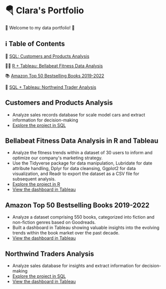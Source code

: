 # 🪂 Clara's Portfolio
🔆 Welcome to my data portfolio! 🔆

## ℹ️ Table of Contents
🚗 [SQL: Customers and Products Analysis](https://github.com/bachbaongan/Portfolio_Data/blob/main/README.md#customers-and-products-analysis)

🏃‍♀️ [R + Tableau: Bellabeat Fitness Data Analysis](https://github.com/bachbaongan/Portfolio_Data/blob/main/README.md#bellabeat-fitness-data-analysis-in-r-and-tableau)

📚 [Amazon Top 50 Bestselling Books 2019-2022](https://github.com/bachbaongan/Portfolio_Data/blob/main/README.md#amazon-top-50-bestselling-books-2019-2022)

🚢 [SQL + Tableau: Northwind Trader Analysis](https://github.com/bachbaongan/Portfolio_Data/blob/main/README.md#northwind-traders-analysis)

## Customers and Products Analysis
  * Analyze sales records database for scale model cars and extract information for decision-making
  * [Explore the project in SQL](https://github.com/bachbaongan/Portfolio_Data/tree/main/SQL/CPA)

## Bellabeat Fitness Data Analysis in R and Tableau
  * Analyze the fitness trends within a dataset of 30 users to inform and optimize our company's marketing strategy.
  * Use the Tidyverse package for data manipulation, Lubridate for date attribute handling, Dplyr for data cleansing, Ggplot2 for data visualization, and Readr to export the dataset as a CSV file for subsequent analysis.
  * [Explore the project in R](https://github.com/bachbaongan/Google_Data_Analytics_Bellabeat_Casestudy)
  * [View the dashboard in Tableau](https://public.tableau.com/app/profile/clara.bach/viz/BellabeatCaseStudy_16964524098930/Dashboard1)

## Amazon Top 50 Bestselling Books 2019-2022
  * Analyze a dataset comprising 550 books, categorized into fiction and non-fiction genres based on Goodreads.
  * Built a dashboard in Tableau showing valuable insights into the evolving trends within the book market over the past decade.
  * [View the dashboard in Tableau](https://public.tableau.com/app/profile/clara.bach/viz/AmazonTop50Bestsellingbooks2009-2022/Dashboard1)

## Northwind Traders Analysis
 * Analyze sales database for insights and extract information for decision-making
 * [Explore the project in SQL](https://github.com/bachbaongan/Portfolio_Data/tree/main/SQL/Northwind%20Trader)
 * [View the dashboard in Tableau](https://public.tableau.com/app/profile/clara.bach/viz/NorthwindTraderDashboard/Dashboard1)
